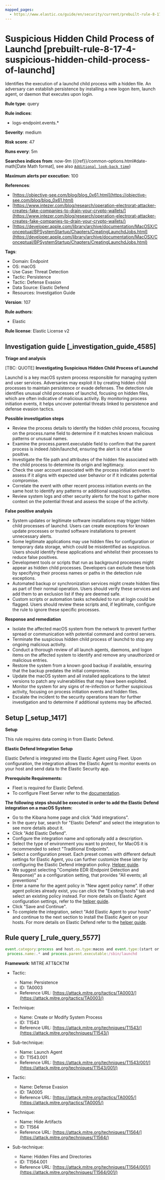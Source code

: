 ```yaml
---
mapped_pages:
  - https://www.elastic.co/guide/en/security/current/prebuilt-rule-8-17-4-suspicious-hidden-child-process-of-launchd.html
---
```


# Suspicious Hidden Child Process of Launchd [prebuilt-rule-8-17-4-suspicious-hidden-child-process-of-launchd]

Identifies the execution of a launchd child process with a hidden file. An adversary can establish persistence by installing a new logon item, launch agent, or daemon that executes upon login.

**Rule type**: query

**Rule indices**:

* logs-endpoint.events.*

**Severity**: medium

**Risk score**: 47

**Runs every**: 5m

**Searches indices from**: now-9m ({{ref}}/common-options.html#date-math[Date Math format], see also [`Additional look-back time`](docs-content://solutions/security/detect-and-alert/create-detection-rule.md#rule-schedule))

**Maximum alerts per execution**: 100

**References**:

* [https://objective-see.com/blog/blog_0x61.html](https://objective-see.com/blog/blog_0x61.html)
* [https://www.intezer.com/blog/research/operation-electrorat-attacker-creates-fake-companies-to-drain-your-crypto-wallets/](https://www.intezer.com/blog/research/operation-electrorat-attacker-creates-fake-companies-to-drain-your-crypto-wallets/)
* [https://developer.apple.com/library/archive/documentation/MacOSX/Conceptual/BPSystemStartup/Chapters/CreatingLaunchdJobs.html](https://developer.apple.com/library/archive/documentation/MacOSX/Conceptual/BPSystemStartup/Chapters/CreatingLaunchdJobs.html)

**Tags**:

* Domain: Endpoint
* OS: macOS
* Use Case: Threat Detection
* Tactic: Persistence
* Tactic: Defense Evasion
* Data Source: Elastic Defend
* Resources: Investigation Guide

**Version**: 107

**Rule authors**:

* Elastic

**Rule license**: Elastic License v2

## Investigation guide [_investigation_guide_4585]

**Triage and analysis**

[TBC: QUOTE]
**Investigating Suspicious Hidden Child Process of Launchd**

Launchd is a key macOS system process responsible for managing system and user services. Adversaries may exploit it by creating hidden child processes to maintain persistence or evade defenses. The detection rule identifies unusual child processes of launchd, focusing on hidden files, which are often indicative of malicious activity. By monitoring process initiation events, it helps uncover potential threats linked to persistence and defense evasion tactics.

**Possible investigation steps**

* Review the process details to identify the hidden child process, focusing on the process.name field to determine if it matches known malicious patterns or unusual names.
* Examine the process.parent.executable field to confirm that the parent process is indeed /sbin/launchd, ensuring the alert is not a false positive.
* Investigate the file path and attributes of the hidden file associated with the child process to determine its origin and legitimacy.
* Check the user account associated with the process initiation event to assess if it aligns with expected user behavior or if it indicates potential compromise.
* Correlate the event with other recent process initiation events on the same host to identify any patterns or additional suspicious activities.
* Review system logs and other security alerts for the host to gather more context on the potential threat and assess the scope of the activity.

**False positive analysis**

* System updates or legitimate software installations may trigger hidden child processes of launchd. Users can create exceptions for known update processes or trusted software installations to prevent unnecessary alerts.
* Some legitimate applications may use hidden files for configuration or temporary data storage, which could be misidentified as suspicious. Users should identify these applications and whitelist their processes to reduce false positives.
* Development tools or scripts that run as background processes might appear as hidden child processes. Developers can exclude these tools by specifying their process names or paths in the detection rule exceptions.
* Automated backup or synchronization services might create hidden files as part of their normal operation. Users should verify these services and add them to an exclusion list if they are deemed safe.
* Custom scripts or automation tasks scheduled to run at login could be flagged. Users should review these scripts and, if legitimate, configure the rule to ignore these specific processes.

**Response and remediation**

* Isolate the affected macOS system from the network to prevent further spread or communication with potential command and control servers.
* Terminate the suspicious hidden child process of launchd to stop any ongoing malicious activity.
* Conduct a thorough review of all launch agents, daemons, and logon items on the affected system to identify and remove any unauthorized or malicious entries.
* Restore the system from a known good backup if available, ensuring that the backup predates the initial compromise.
* Update the macOS system and all installed applications to the latest versions to patch any vulnerabilities that may have been exploited.
* Monitor the system for any signs of re-infection or further suspicious activity, focusing on process initiation events and hidden files.
* Escalate the incident to the security operations team for further investigation and to determine if additional systems may be affected.


## Setup [_setup_1417]

**Setup**

This rule requires data coming in from Elastic Defend.

**Elastic Defend Integration Setup**

Elastic Defend is integrated into the Elastic Agent using Fleet. Upon configuration, the integration allows the Elastic Agent to monitor events on your host and send data to the Elastic Security app.

**Prerequisite Requirements:**

* Fleet is required for Elastic Defend.
* To configure Fleet Server refer to the [documentation](docs-content://reference/ingestion-tools/fleet/fleet-server.md).

**The following steps should be executed in order to add the Elastic Defend integration on a macOS System:**

* Go to the Kibana home page and click "Add integrations".
* In the query bar, search for "Elastic Defend" and select the integration to see more details about it.
* Click "Add Elastic Defend".
* Configure the integration name and optionally add a description.
* Select the type of environment you want to protect, for MacOS it is recommended to select "Traditional Endpoints".
* Select a configuration preset. Each preset comes with different default settings for Elastic Agent, you can further customize these later by configuring the Elastic Defend integration policy. [Helper guide](docs-content://solutions/security/configure-elastic-defend/configure-an-integration-policy-for-elastic-defend.md).
* We suggest selecting "Complete EDR (Endpoint Detection and Response)" as a configuration setting, that provides "All events; all preventions"
* Enter a name for the agent policy in "New agent policy name". If other agent policies already exist, you can click the "Existing hosts" tab and select an existing policy instead. For more details on Elastic Agent configuration settings, refer to the [helper guide](docs-content://reference/ingestion-tools/fleet/agent-policy.md).
* Click "Save and Continue".
* To complete the integration, select "Add Elastic Agent to your hosts" and continue to the next section to install the Elastic Agent on your hosts. For more details on Elastic Defend refer to the [helper guide](docs-content://solutions/security/configure-elastic-defend/install-elastic-defend.md).


## Rule query [_rule_query_5577]

```js
event.category:process and host.os.type:macos and event.type:(start or process_started) and
 process.name:.* and process.parent.executable:/sbin/launchd
```

**Framework**: MITRE ATT&CKTM

* Tactic:

    * Name: Persistence
    * ID: TA0003
    * Reference URL: [https://attack.mitre.org/tactics/TA0003/](https://attack.mitre.org/tactics/TA0003/)

* Technique:

    * Name: Create or Modify System Process
    * ID: T1543
    * Reference URL: [https://attack.mitre.org/techniques/T1543/](https://attack.mitre.org/techniques/T1543/)

* Sub-technique:

    * Name: Launch Agent
    * ID: T1543.001
    * Reference URL: [https://attack.mitre.org/techniques/T1543/001/](https://attack.mitre.org/techniques/T1543/001/)

* Tactic:

    * Name: Defense Evasion
    * ID: TA0005
    * Reference URL: [https://attack.mitre.org/tactics/TA0005/](https://attack.mitre.org/tactics/TA0005/)

* Technique:

    * Name: Hide Artifacts
    * ID: T1564
    * Reference URL: [https://attack.mitre.org/techniques/T1564/](https://attack.mitre.org/techniques/T1564/)

* Sub-technique:

    * Name: Hidden Files and Directories
    * ID: T1564.001
    * Reference URL: [https://attack.mitre.org/techniques/T1564/001/](https://attack.mitre.org/techniques/T1564/001/)



